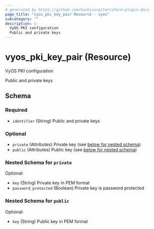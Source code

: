 ```yaml
---
# generated by https://github.com/hashicorp/terraform-plugin-docs
page_title: "vyos_pki_key_pair Resource - vyos"
subcategory: ""
description: |-
  VyOS PKI configuration
  Public and private keys
---
```


# vyos_pki_key_pair (Resource)

VyOS PKI configuration

Public and private keys



<!-- schema generated by tfplugindocs -->
## Schema

### Required

- `identifier` (String) Public and private keys

### Optional

- `private` (Attributes) Private key (see [below for nested schema](#nestedatt--private))
- `public` (Attributes) Public key (see [below for nested schema](#nestedatt--public))

<a id="nestedatt--private"></a>
### Nested Schema for `private`

Optional:

- `key` (String) Private key in PEM format
- `password_protected` (Boolean) Private key is password protected


<a id="nestedatt--public"></a>
### Nested Schema for `public`

Optional:

- `key` (String) Public key in PEM format
